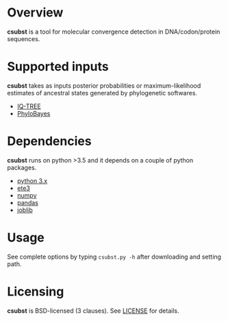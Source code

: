 [](logo/logo_csubst.svg)

# Overview
**csubst** is a tool for molecular convergence detection in DNA/codon/protein sequences.

# Supported inputs
**csubst** takes as inputs posterior probabilities or maximum-likelihood estimates of ancestral states generated by phylogenetic softwares.
* [IQ-TREE](http://www.iqtree.org/)
* [PhyloBayes](http://www.atgc-montpellier.fr/phylobayes/)

# Dependencies
**csubst** runs on python >3.5 and it depends on a couple of python packages.
* [python 3.x](https://www.python.org/)
* [ete3](https://github.com/etetoolkit/ete)
* [numpy](https://github.com/numpy/numpy)
* [pandas](https://github.com/pandas-dev/pandas)
* [joblib](https://github.com/joblib/joblib)

# Usage
See complete options by typing `csubst.py -h` after downloading and setting path.

# Licensing
**csubst** is BSD-licensed (3 clauses). See [LICENSE](LICENSE) for details.